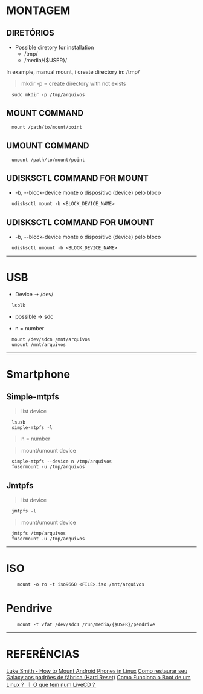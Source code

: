 # MONTAGEM
## DIRETÓRIOS 
 
* Possible diretory for installation 
	* /tmp/<DIRETORY>
	* /media/{$USER}/<DIRETORY>

In example, manual mount, i create directory in: /tmp/<DIRECTORY>
> mkdir -p	= create directory with not exists
```
  sudo mkdir -p /tmp/arquivos
```  

## MOUNT COMMAND
```
  mount /path/to/mount/point
```  

## UMOUNT COMMAND
```
  umount /path/to/mount/point
```  

## UDISKSCTL COMMAND FOR MOUNT
* -b, --block-device        monte o dispositivo (device) pelo bloco
```
  udisksctl mount -b <BLOCK_DEVICE_NAME>
```  

## UDISKSCTL COMMAND FOR UMOUNT
* -b, --block-device        monte o dispositivo (device) pelo bloco
```
  udisksctl umount -b <BLOCK_DEVICE_NAME>
```  

---

# USB

  * Device -> /dev/<DEVICE>

```
  lsblk
```  

  * possible -> sdc

  * n = number

```
  mount /dev/sdcn /mnt/arquivos
  umount /mnt/arquivos
```  

---

# Smartphone
## Simple-mtpfs
> list device
```
  lsusb
  simple-mtpfs -l
```  

  > n = number

> mount/umount device
```
  simple-mtpfs --device n /tmp/arquivos
  fusermount -u /tmp/arquivos
```  

## Jmtpfs
> list device
```
  jmtpfs -l
```  

> mount/umount device
```
  jmtpfs /tmp/arquivos
  fusermount -u /tmp/arquivos
```  

---

# ISO
```
    mount -o ro -t iso9660 <FILE>.iso /mnt/arquivos
```  


# Pendrive
```
    mount -t vfat /dev/sdc1 /run/media/{$USER}/pendrive
```  

---

# REFERÊNCIAS
[Luke Smith - How to Mount Android Phones in Linux](https://youtube.com/watch?v=lcmJg4OfKzs)
[Como restaurar seu Galaxy aos padrões de fábrica (Hard Reset)](https://www.youtube.com/watch?v=hg5S3VS5oyo)
[Como Funciona o Boot de um Linux？ ｜ O que tem num LiveCD？](https://www.youtube.com/watch?v=5F6BbhgvFOE].webm)
